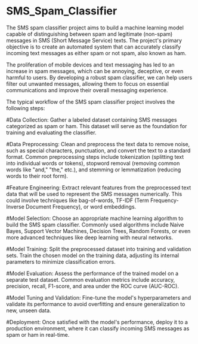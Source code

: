 # SMS_Spam_Classifier
The SMS spam classifier project aims to build a machine learning model capable of distinguishing between spam and legitimate (non-spam) messages in SMS (Short Message Service) texts. The project's primary objective is to create an automated system that can accurately classify incoming text messages as either spam or not spam, also known as ham.

The proliferation of mobile devices and text messaging has led to an increase in spam messages, which can be annoying, deceptive, or even harmful to users. By developing a robust spam classifier, we can help users filter out unwanted messages, allowing them to focus on essential communications and improve their overall messaging experience.

The typical workflow of the SMS spam classifier project involves the following steps:

#Data Collection: Gather a labeled dataset containing SMS messages categorized as spam or ham. This dataset will serve as the foundation for training and evaluating the classifier.

#Data Preprocessing: Clean and preprocess the text data to remove noise, such as special characters, punctuation, and convert the text to a standard format. Common preprocessing steps include tokenization (splitting text into individual words or tokens), stopword removal (removing common words like "and," "the," etc.), and stemming or lemmatization (reducing words to their root form).

#Feature Engineering: Extract relevant features from the preprocessed text data that will be used to represent the SMS messages numerically. This could involve techniques like bag-of-words, TF-IDF (Term Frequency-Inverse Document Frequency), or word embeddings.

#Model Selection: Choose an appropriate machine learning algorithm to build the SMS spam classifier. Commonly used algorithms include Naive Bayes, Support Vector Machines, Decision Trees, Random Forests, or even more advanced techniques like deep learning with neural networks.

#Model Training: Split the preprocessed dataset into training and validation sets. Train the chosen model on the training data, adjusting its internal parameters to minimize classification errors.

#Model Evaluation: Assess the performance of the trained model on a separate test dataset. Common evaluation metrics include accuracy, precision, recall, F1-score, and area under the ROC curve (AUC-ROC).

#Model Tuning and Validation: Fine-tune the model's hyperparameters and validate its performance to avoid overfitting and ensure generalization to new, unseen data.

#Deployment: Once satisfied with the model's performance, deploy it to a production environment, where it can classify incoming SMS messages as spam or ham in real-time.
